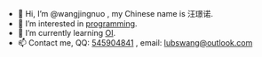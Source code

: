 - 👋 Hi, I’m @wangjingnuo , my Chinese name is 汪璟诺.
- 👀 I’m interested in [programming](https://www.luogu.com.cn/user/583833).
- 🌱 I’m currently learning [OI](https://www.noi.cn/).
- 📫 Contact me, QQ: [545904841](tencent://message/?uin=545904841&Menu=yes) , email: [lubswang@outlook.com](mailto:lubswang@outlook.com)

<!---
wangjingnuo/wangjingnuo is a ✨ special ✨ repository because its `README.md` (this file) appears on your GitHub profile.
You can click the Preview link to take a look at your changes.
--->

